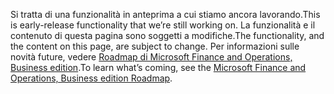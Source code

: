 <span data-ttu-id="5982d-101">Si tratta di una funzionalità in anteprima a cui stiamo ancora lavorando.</span><span class="sxs-lookup"><span data-stu-id="5982d-101">This is early-release functionality that we’re still working on.</span></span> <span data-ttu-id="5982d-102">La funzionalità e il contenuto di questa pagina sono soggetti a modifiche.</span><span class="sxs-lookup"><span data-stu-id="5982d-102">The functionality, and the content on this page, are subject to change.</span></span> <span data-ttu-id="5982d-103">Per informazioni sulle novità future, vedere [Roadmap di Microsoft Finance and Operations, Business edition](https://go.microsoft.com/fwlink/?linkid=842139).</span><span class="sxs-lookup"><span data-stu-id="5982d-103">To learn what’s coming, see the [Microsoft Finance and Operations, Business edition Roadmap](https://go.microsoft.com/fwlink/?linkid=842139).</span></span>